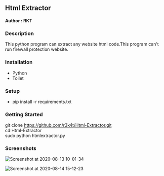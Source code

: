<h2> Html Extractor </h2>

<h4> Author : RKT </h4>

### Description ###

This python program can extract any website html code.This program can't run firewall protection website.

### Installation ###
<ul>
 <li>Python</li>
 <li>Toilet</li>
</ul>

### Setup ###

<ul>
 <li>pip install -r requirements.txt</li>
 </ul>

### Getting Started ###

 git clone https://github.com/r3k4t/Html-Extractor.git
<br>
 cd Html-Extractor
<br>
 sudo python htmlextractor.py
<br>

### Screenshots ###

![Screenshot at 2020-08-13 10-01-34](https://user-images.githubusercontent.com/69615463/90095003-0daec800-dd4d-11ea-8b2d-403e91e7dfc3.png)
<br>

![Screenshot at 2020-08-14 15-12-23](https://user-images.githubusercontent.com/69615463/90236709-c0138780-de40-11ea-8a8c-dea9a0ad8d50.png)
